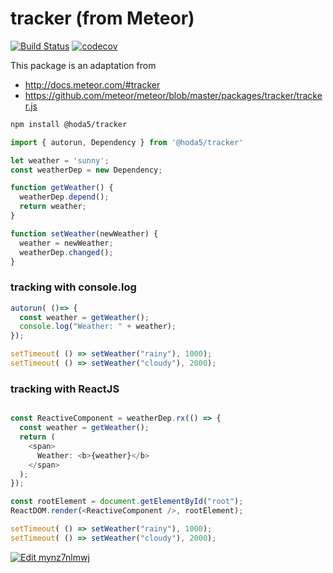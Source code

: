 # tracker (from Meteor)

[![Build Status](https://semaphoreci.com/api/v1/hoda5/tracker/branches/master/badge.svg)](https://semaphoreci.com/hoda5/tracker)
[![codecov](https://codecov.io/gh/hoda5/tracker/branch/master/graph/badge.svg)](https://codecov.io/gh/hoda5/tracker)

This package is an adaptation from 
- http://docs.meteor.com/#tracker
- https://github.com/meteor/meteor/blob/master/packages/tracker/tracker.js

```bash
npm install @hoda5/tracker
```

```typescript
import { autorun, Dependency } from '@hoda5/tracker'

let weather = 'sunny';
const weatherDep = new Dependency;

function getWeather() {
  weatherDep.depend();
  return weather;
}

function setWeather(newWeather) {
  weather = newWeather;
  weatherDep.changed();
}
```

### tracking with console.log

```typescript
autorun( ()=> {
  const weather = getWeather();
  console.log("Weather: " + weather);
});

setTimeout( () => setWeather("rainy"), 1000);
setTimeout( () => setWeather("cloudy"), 2000);
``` 

### tracking with ReactJS

```typescript

const ReactiveComponent = weatherDep.rx(() => {
  const weather = getWeather();
  return (
    <span>
      Weather: <b>{weather}</b>
    </span>
  );
});

const rootElement = document.getElementById("root");
ReactDOM.render(<ReactiveComponent />, rootElement);

setTimeout( () => setWeather("rainy"), 1000);
setTimeout( () => setWeather("cloudy"), 2000);

``` 
[![Edit mynz7nlmwj](https://codesandbox.io/static/img/play-codesandbox.svg)](https://codesandbox.io/s/mynz7nlmwj)
